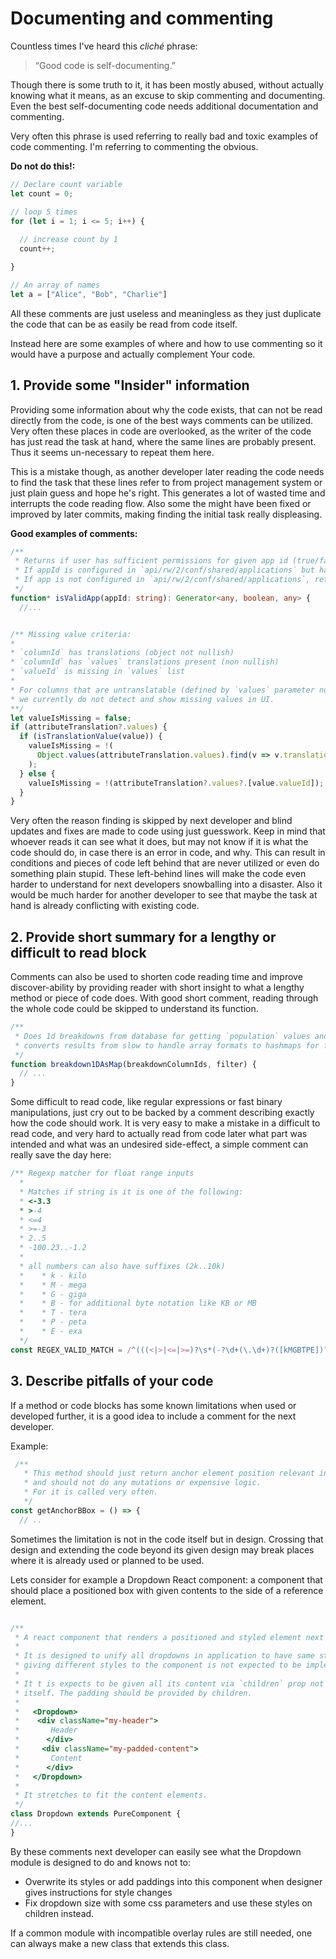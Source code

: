 # Documenting and commenting

Countless times I've heard this *cliché* phrase:

> “Good code is self-documenting.”

Though there is some truth to it, it has been mostly abused, without actually knowing what it means, as an excuse 
to skip commenting and documenting. Even the best self-documenting code needs additional documentation and commenting.

Very often this phrase is used referring to really bad and toxic examples of code commenting.
I'm referring to commenting the obvious.

**Do not do this!:**

```javascript
// Declare count variable
let count = 0;

// loop 5 times
for (let i = 1; i <= 5; i++) {
  
  // increase count by 1
  count++;

}

// An array of names
let a = ["Alice", "Bob", "Charlie"]
```

All these comments are just useless and meaningless as they just duplicate the code that can be
as easily be read from code itself. 

Instead here are some examples of where and how to use commenting so it would have a purpose and actually complement
Your code.

## 1. Provide some "Insider" information

Providing some information about why the code exists, that can not be read directly from the code, is one of the best
ways comments can be utilized. Very often these places in code are overlooked, as the writer of the code has just read
the task at hand, where the same lines are probably present. Thus it seems un-necessary to repeat them here.

This is a mistake though, as another developer later reading the code needs to find the task that these lines refer to
from project management system or just plain guess and hope he's right. This generates a lot of wasted time and
interrupts the code reading flow. Also some the might have been fixed or improved by later commits, making finding
the initial task really displeasing. 

**Good examples of comments:**

  ```typescript
  /**
   * Returns if user has sufficient permissions for given app id (true/false)
   * If appId is configured in `api/rw/2/conf/shared/applications` but has no `rolesAll` or `rolesAny`, returns `true`.
   * If app is not configured in `api/rw/2/conf/shared/applications`, returns `true`.
   */
  function* isValidApp(appId: string): Generator<any, boolean, any> {
    //...
  ```

  ```javascript

  /** Missing value criteria:
  *
  * `columnId` has translations (object not nullish)
  * `columnId` has `values` translations present (non nullish)
  * `valueId` is missing in `values` list
  * 
  * For columns that are untranslatable (defined by `values` parameter nullish)
  * we currently do not detect and show missing values in UI.
  **/
  let valueIsMissing = false;
  if (attributeTranslation?.values) {
    if (isTranslationValue(value)) {
      valueIsMissing = !(
        Object.values(attributeTranslation.values).find(v => v.translation === value.translation)
      );
    } else {
      valueIsMissing = !(attributeTranslation?.values?.[value.valueId]);
    }
  }
  ```

  Very often the reason finding is skipped by next developer and blind updates and fixes are made to code using just 
  guesswork. Keep in mind that whoever reads it can see what it does, but may not know if it is what the code should do, 
  in case there is an error in code, and why. This can result in conditions and pieces of code left behind that are
  never utilized or even do something plain stupid. These left-behind lines will make the code even harder to understand
  for next developers snowballing into a disaster. Also it would be much harder for another developer to see that maybe
  the task at hand is already conflicting with existing code.

## 2. Provide short summary for a lengthy or difficult to read block
 
Comments can also be used to shorten code reading time and improve discover-ability by providing reader with short
insight to what a lengthy method or piece of code does. With good short comment, reading through the whole code could be
skipped to understand its function.

```javascript
/** 
 * Does 1d breakdowns from database for getting `population` values and 
 * converts results from slow to handle array formats to hashmaps for fast access.
 */
function breakdown1DAsMap(breakdownColumnIds, filter) {
  // ...
}
```

Some difficult to read  code, like regular expressions or fast binary manipulations, just cry out to be backed by
a comment describing exactly how the code should work. It is very easy to make a mistake in a difficult to read
code, and very hard to actually read from code later what part was intended and what was an undesired side-effect,
a simple comment can really save the day here:

```javascript
/** Regexp matcher for float range inputs
  * 
  * Matches if string is it is one of the following:
  * <-3.3
  * >-4
  * <=4
  * >=-3
  * 2..5
  * -100.23..-1.2
  * 
  * all numbers can also have suffixes (2k..10k)
  *    * k - kilo
  *    * M - mega
  *    * G - giga
  *    * B - for additional byte notation like KB or MB
  *    * T - tera
  *    * P - peta
  *    * E - exa
  */
const REGEX_VALID_MATCH = /^(((<|>|<=|>=)?\s*(-?\d+(\.\d+)?([kMGBTPE])?))|((-?\d+(\.\d+)?([kMGBTPE])?)\s*\.\.\s*(-?\d+(\.\d+)?([kMGBTPE])?)))$/;
```

## 3. Describe pitfalls of your code

If a method or code blocks has some known limitations when used or developed further, it is a good idea to include a
comment for the next developer.

Example:

```javascript
 /**
   * This method should just return anchor element position relevant info
   * and should not do any mutations or expensive logic.
   * For it is called very often.
   */
const getAnchorBBox = () => {
  // ..
```

Sometimes the limitation is not in the code itself but in design. Crossing that design and extending the code beyond its
given design may break places where it is already used or planned to be used.

Lets consider for example a Dropdown React component: a component that should place a positioned box with given contents to
the side of a reference element.

```javascript

/**
 * A react component that renders a positioned and styled element next to a given reference element.
 * 
 * It is designed to unify all dropdowns in application to have same style shadows, corners and tick element, thus
 * giving different styles to the component is not expected to be implemented here.
 * 
 * It t is expects to be given all its content via `children` prop not provide any padding by
 * itself. The padding should be provided by children.
 * 
 *   <Dropdown>
 *    <div className="my-header">
 *       Header
 *      </div>
 *     <div className="my-padded-content">
 *       Content
 *      </div>
 *   </Dropdown>
 * 
 * It stretches to fit the content elements.  
 */
class Dropdown extends PureComponent {
//...
}
```

By these comments next developer can easily see what the Dropdown module is designed to do and knows not to:
  
  * Overwrite its styles or add paddings into this component when designer gives instructions for style changes
  * Fix dropdown size with some css parameters and use these styles on children instead.

If a common module with incompatible overlay rules are still needed, one can always make a new class that extends this class.


